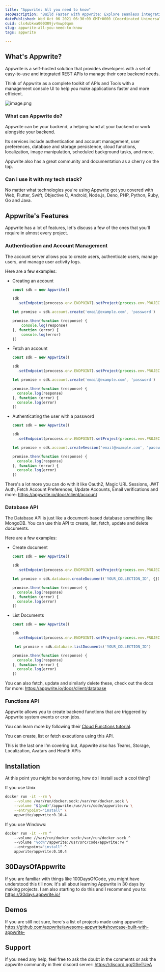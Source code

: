 ```yaml
---
title: "Appwrite: All you need to know"
seoDescription: "Build Faster with Appwrite: Explore seamless integration with various tech stacks. A versatile solution for Web, Flutter, Swift, Android, and more!"
datePublished: Wed Oct 06 2021 06:30:00 GMT+0000 (Coordinated Universal Time)
cuid: cls4ubkwa000309jv4nwp0qom
slug: appwrite-all-you-need-to-know
tags: appwrite

---
```


## What's Appwrite?

Appwrite is a self-hosted solution that provides developers with a set of easy-to-use and integrated REST APIs to manage their core backend needs.

Think of Appwrite as a complete toolkit of APIs and Tools with a management console UI to help you make applications faster and more efficient.

![image.png](https://cdn.hashnode.com/res/hashnode/image/upload/v1633503574623/byK7BSzMb.png)

### What can Appwrite do?

Appwrite can be your backend, a helping hand at your backend or work alongside your backend.

Its services include authentication and account management, user preferences, database and storage persistence, cloud functions, localization, image manipulation, scheduled background tasks, and more.

Appwrite also has a great community and documentation as a cherry on the top.

### Can I use it with my tech stack?

No matter what technologies you're using Appwrite got you covered with Web, Flutter, Swift, Objective C, Android, Node.js, Deno, PHP, Python, Ruby, Go and Java.

## Appwrite's Features

Appwrite has a lot of features, let's discuss a few of the ones that you'll require in almost every project.

### Authentication and Account Management

The account server allows you to create users, authenticate users, manage users, and manage user activity logs.

Here are a few examples:

- Creating an account
  ```js
  const sdk = new Appwrite()

  sdk
    .setEndpoint(proccess.env.ENDPOINT).setProject(process.env.PROJECT_ID)

  let promise = sdk.account.create('email@example.com', 'password')

  promise.then(function (response) {
      console.log(response)
  }, function (error) {
      console.log(error)
  })
  ```
- Fetch an account
  ```js
  const sdk = new Appwrite()

  sdk
    .setEndpoint(proccess.env.ENDPOINT).setProject(process.env.PROJECT_ID)

  let promise = sdk.account.create('email@example.com', 'password')

  promise.then(function (response) {
    console.log(response)
  }, function (error) {
    console.log(error)
  })
  ```

- Authenticating the user with a password
  ```js
  const sdk = new Appwrite()

  sdk
    .setEndpoint(proccess.env.ENDPOINT).setProject(process.env.PROJECT_ID)

  let promise = sdk.account.createSession('email@example.com', 'password')

  promise.then(function (response) {
    console.log(response)
  }, function (error) {
    console.log(error)
  })
  ```

There's a lot more you can do with it like Oauth2, Magic URL Sessions, JWT Auth, Fetch Account Preferences, Update Accounts, Email verifications and more: https://appwrite.io/docs/client/account

### Database API

The Database API is just like a document-based database something like MongoDB. You can use this API to create, list, fetch, update and delete documents.

Here are a few examples:

- Create document
  ```js
  const sdk = new Appwrite()

  sdk
    .setEndpoint(proccess.env.ENDPOINT).setProject(process.env.PROJECT_ID)

  let promise = sdk.database.createDocument('YOUR_COLLECTION_ID', {})

  promise.then(function (response) {
    console.log(response)
  }, function (error) {
    console.log(error)
  })
  ```
- List Documents
  ```js
  const sdk = new Appwrite()

  sdk
    .setEndpoint(proccess.env.ENDPOINT).setProject(process.env.PROJECT_ID)

   let promise = sdk.database.listDocuments('YOUR_COLLECTION_ID')

  promise.then(function (response) {
    console.log(response)
  }, function (error) {
    console.log(error)
  })
  ```

You can also fetch, update and similarly delete these, check out the docs for more: https://appwrite.io/docs/client/database

### Functions API

Appwrite allows you to create backend functions that are triggered by Appwrite system events or cron jobs.

You can learn more by following their [Cloud Functions tutorial](https://appwrite.io/docs/functions).

You can create, list or fetch executions using this API.

This is the last one I'm covering but, Appwrite also has Teams, Storage, Localization, Avatars and Health APIs

## Installation

At this point you might be wondering, how do I install such a cool thing? 

If you use Unix

```sh
docker run -it --rm \
    --volume /var/run/docker.sock:/var/run/docker.sock \
    --volume "$(pwd)"/appwrite:/usr/src/code/appwrite:rw \
    --entrypoint="install" \
    appwrite/appwrite:0.10.4
```

If you use Windows:

```sh
docker run -it --rm ^
    --volume //var/run/docker.sock:/var/run/docker.sock ^
    --volume "%cd%"/appwrite:/usr/src/code/appwrite:rw ^
    --entrypoint="install" ^
    appwrite/appwrite:0.10.4
```

## 30DaysOfAppwrite

If you are familiar with things like 100DaysOfCode, you might have understood this till now. It's all about learning Appwrite in 30 days by making projects. I am also starting to do this and I recommend you to: https://30days.appwrite.io/

## Demos

If you are still not sure, here's a list of projects made using appwrite: https://github.com/appwrite/awesome-appwrite#showcase-built-with-appwrite-

## Support

If you need any help, feel free to ask the doubt in the comments or ask the appwrite community in their discord server: https://discord.gg/GSeTUeA